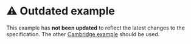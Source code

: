 # :warning: Outdated example
This example has **not been updated** to reflect the latest changes to the specification. The other [Cambridge example](../../Cambridge_v090) should be used.